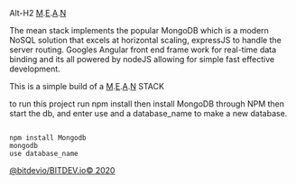 Alt-H2 [M](https://www.mongodb.com).[E](http://expressjs.com/).[A](https://angular.io/).[N](https://nodejs.org/en/)

The mean stack implements the popular MongoDB which is a modern NoSQL solution that excels at horizontal scaling, expressJS to handle the server routing. Googles Angular front end frame work for real-time data binding and its all powered by nodeJS allowing for simple fast effective development.



This is a simple build of a  [M](https://www.mongodb.com).[E](http://expressjs.com/).[A](https://angular.io/).[N](https://nodejs.org/en/) STACK

to run this project run npm install then install MongoDB through NPM then start the db, and enter use and a database_name to make a new database.
```

npm install Mongodb
mongodb
use database_name

```


[@bitdevio/BITDEV.io© 2020](https://github.com/bitdevio)
